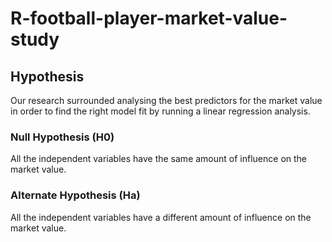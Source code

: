 # R-football-player-market-value-study

## Hypothesis
Our research surrounded analysing the best predictors for the market value in order to find the right model fit by running a linear regression analysis.
### Null Hypothesis (H0)
All the independent variables have the same amount of influence on the market value.
### Alternate Hypothesis (Ha)
All the independent variables have a different amount of influence on the market value.
